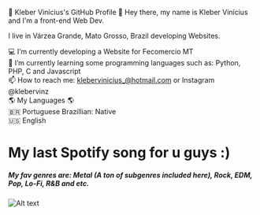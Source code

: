 👋 Kleber Vinícius's GitHub Profile 👋
Hey there, my name is Kleber Vinícius and I'm a front-end Web Dev.

I live in Várzea Grande, Mato Grosso, Brazil developing Websites. 

💻 I’m currently developing a Website for Fecomercio MT <br>
🌱 I’m currently learning some programming languages such as: Python, PHP, C and Javascript <br>
📫 How to reach me: klebervinicius_@hotmail.com or Instagram @klebervinz <br>
🌎 My Languages 🌎 <br>
🇧🇷 Portuguese Brazillian: Native <br>
🇺🇸 English <br>

<h1> My last Spotify song for u guys :)</h1>
<h5> My fav genres are: Metal (A ton of subgenres included here), Rock, EDM, Pop, Lo-Fi, R&B and etc.</h5>

![Alt text](https://spotify-recently-played-readme.vercel.app/api?user=4cn4vplg9t7h97cg73lrbgp2s&count=1)
